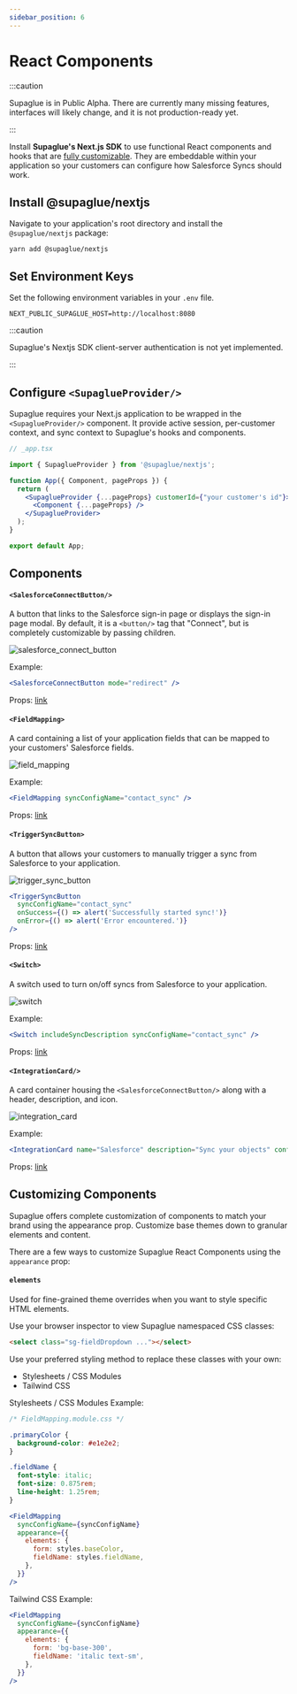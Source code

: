 ```yaml
---
sidebar_position: 6
---
```


# React Components

:::caution

Supaglue is in Public Alpha. There are currently many missing features, interfaces will likely change, and it is not production-ready yet.

:::

Install **Supaglue's Next.js SDK** to use functional React components and hooks that are [fully customizable](#customizing-components). They are embeddable within your application so your customers can configure how Salesforce Syncs should work.

## Install @supaglue/nextjs

Navigate to your application's root directory and install the `@supaglue/nextjs` package:

```shell
yarn add @supaglue/nextjs
```

## Set Environment Keys

Set the following environment variables in your `.env` file.

```shell
NEXT_PUBLIC_SUPAGLUE_HOST=http://localhost:8080
```

:::caution

Supaglue's Nextjs SDK client-server authentication is not yet implemented.

:::

## Configure `<SupaglueProvider/>`

Supaglue requires your Next.js application to be wrapped in the `<SupaglueProvider/>` component. It provide active session, per-customer context, and sync context to Supaglue's hooks and components.

```jsx
// _app.tsx

import { SupaglueProvider } from '@supaglue/nextjs';

function App({ Component, pageProps }) {
  return (
    <SupaglueProvider {...pageProps} customerId={"your customer's id"}>
      <Component {...pageProps} />
    </SupaglueProvider>
  );
}

export default App;
```

## Components

#### `<SalesforceConnectButton/>`

A button that links to the Salesforce sign-in page or displays the sign-in page modal. By default, it is a `<button/>` tag that "Connect", but is completely customizable by passing children.

![salesforce_connect_button](/img/react_components/salesforce_connect_button.png 'salesforce connect button')

Example:

```jsx
<SalesforceConnectButton mode="redirect" />
```

Props: [link](https://github.com/supaglue-labs/supaglue/blob/v0.1.1-1/packages/nextjs/src/components/SalesforceConnectButton/SalesforceConnectButton.tsx#L7)

#### `<FieldMapping>`

A card containing a list of your application fields that can be mapped to your customers' Salesforce fields.

![field_mapping](/img/react_components/field_mapping.png 'field mapping')

Example:

```jsx
<FieldMapping syncConfigName="contact_sync" />
```

Props: [link](https://github.com/supaglue-labs/supaglue/blob/v0.1.1-1/packages/nextjs/src/components/FieldMapping/FieldMapping.tsx#L173)

#### `<TriggerSyncButton>`

A button that allows your customers to manually trigger a sync from Salesforce to your application.

![trigger_sync_button](/img/react_components/trigger_sync_button.png 'trigger_sync_button')

```jsx
<TriggerSyncButton
  syncConfigName="contact_sync"
  onSuccess={() => alert('Successfully started sync!')}
  onError={() => alert('Error encountered.')}
/>
```

Props: [link](https://github.com/supaglue-labs/supaglue/blob/v0.1.1-1/packages/nextjs/src/components/TriggerSyncButton/TriggerSyncButton.tsx#L11)

#### `<Switch>`

A switch used to turn on/off syncs from Salesforce to your application.

![switch](/img/react_components/switch.png 'switch')

Example:

```jsx
<Switch includeSyncDescription syncConfigName="contact_sync" />
```

Props: [link](https://github.com/supaglue-labs/supaglue/blob/v0.1.1-1/packages/nextjs/src/components/Switch/Switch.tsx#L19)

#### `<IntegrationCard/>`

A card container housing the `<SalesforceConnectButton/>` along with a header, description, and icon.

![integration_card](/img/react_components/integration_card.png 'integration_card')

Example:

```jsx
<IntegrationCard name="Salesforce" description="Sync your objects" configurationUrl={`/salesforce/details`} />
```

Props: [link](https://github.com/supaglue-labs/supaglue/blob/v0.1.1-1/packages/nextjs/src/components/IntegrationCard/IntegrationCard.tsx#L9)

## Customizing Components

Supaglue offers complete customization of components to match your brand using the appearance prop. Customize base themes down to granular elements and content.

There are a few ways to customize Supaglue React Components using the `appearance` prop:

#### `elements`

Used for fine-grained theme overrides when you want to style specific HTML elements.

Use your browser inspector to view Supaglue namespaced CSS classes:

```html
<select class="sg-fieldDropdown ..."></select>
```

Use your preferred styling method to replace these classes with your own:

- Stylesheets / CSS Modules
- Tailwind CSS

Stylesheets / CSS Modules Example:

```css
/* FieldMapping.module.css */

.primaryColor {
  background-color: #e1e2e2;
}

.fieldName {
  font-style: italic;
  font-size: 0.875rem;
  line-height: 1.25rem;
}
```

```jsx
<FieldMapping
  syncConfigName={syncConfigName}
  appearance={{
    elements: {
      form: styles.baseColor,
      fieldName: styles.fieldName,
    },
  }}
/>
```

Tailwind CSS Example:

```jsx
<FieldMapping
  syncConfigName={syncConfigName}
  appearance={{
    elements: {
      form: 'bg-base-300',
      fieldName: 'italic text-sm',
    },
  }}
/>
```
